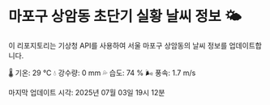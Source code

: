 
# 마포구 상암동 초단기 실황 날씨 정보 🌤️

이 리포지토리는 기상청 API를 사용하여 서울 마포구 상암동의 날씨 정보를 업데이트합니다. 

🌡️ 기온: 29 ℃
💧 강수량: 0 mm
💦 습도: 74 %
🌬️ 풍속: 1.7 m/s

마지막 업데이트 시각: 2025년 07월 03일 19시 12분    
